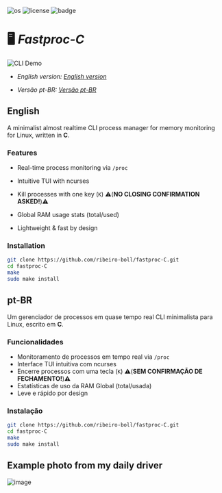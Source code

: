 ![os](https://camo.githubusercontent.com/e6d28433c0c1041770537fc7f5af3110f9d9cb0b8e8aded756769aebdba81135/68747470733a2f2f696d672e736869656c64732e696f2f62616467652f2d4c696e75782d677265793f6c6f676f3d6c696e7578)
![license](https://img.shields.io/badge/License-MIT-green)  ![badge](https://img.shields.io/badge/Lang-C-blue)
# 🖥️ *Fastproc-C* 
![CLI Demo](https://media4.giphy.com/media/v1.Y2lkPTc5MGI3NjExNHB4OWQwd2h1eXF2M2RhaWdtdm12NmkyY2I3YjdrdHFtMDMxNXZoZCZlcD12MV9pbnRlcm5hbF9naWZfYnlfaWQmY3Q9Zw/jHZeHPMkhkCbgRcmfx/giphy.gif)


- *English version: [English version](#English)*

- *Versão pt-BR: [Versão pt-BR](#pt-BR)*

## English

A minimalist almost realtime CLI process manager for memory monitoring for Linux, written in **C**.  

### Features
-  Real-time process monitoring via `/proc`
-  Intuitive TUI with ncurses
-  Kill processes with one key (`K`)  ⚠️(**NO CLOSING CONFIRMATION ASKED!**)⚠️


-  Global RAM usage stats (total/used)
-  Lightweight & fast by design

### Installation
```bash
git clone https://github.com/ribeiro-boll/fastproc-C.git
cd fastproc-C
make
sudo make install
```

## pt-BR

Um gerenciador de processos em quase tempo real CLI minimalista para Linux, escrito em **C**.  

### Funcionalidades
- Monitoramento de processos em tempo real via `/proc`
- Interface TUI intuitiva com ncurses
- Encerre processos com uma tecla (`K`)  ⚠️(**SEM CONFIRMAÇÃO DE FECHAMENTO!**)⚠️
- Estatísticas de uso da RAM Global (total/usada)
- Leve e rápido por design

### Instalação
```bash
git clone https://github.com/ribeiro-boll/fastproc-C.git
cd fastproc-C
make
sudo make install
```
## Example photo from my daily driver

![image](https://github.com/user-attachments/assets/dca74556-b711-4775-bf12-f83377af47d2)
